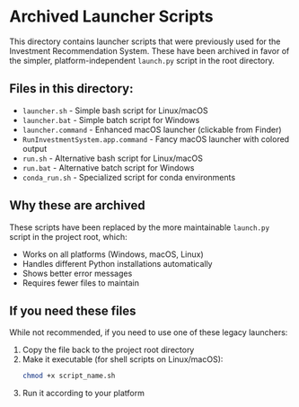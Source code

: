 # Archived Launcher Scripts

This directory contains launcher scripts that were previously used for the Investment Recommendation System. These have been archived in favor of the simpler, platform-independent `launch.py` script in the root directory.

## Files in this directory:

* `launcher.sh` - Simple bash script for Linux/macOS
* `launcher.bat` - Simple batch script for Windows
* `launcher.command` - Enhanced macOS launcher (clickable from Finder)
* `RunInvestmentSystem.app.command` - Fancy macOS launcher with colored output
* `run.sh` - Alternative bash script for Linux/macOS
* `run.bat` - Alternative batch script for Windows
* `conda_run.sh` - Specialized script for conda environments

## Why these are archived

These scripts have been replaced by the more maintainable `launch.py` script in the project root, which:
- Works on all platforms (Windows, macOS, Linux)
- Handles different Python installations automatically
- Shows better error messages
- Requires fewer files to maintain

## If you need these files

While not recommended, if you need to use one of these legacy launchers:
1. Copy the file back to the project root directory
2. Make it executable (for shell scripts on Linux/macOS):
   ```bash
   chmod +x script_name.sh
   ```
3. Run it according to your platform 